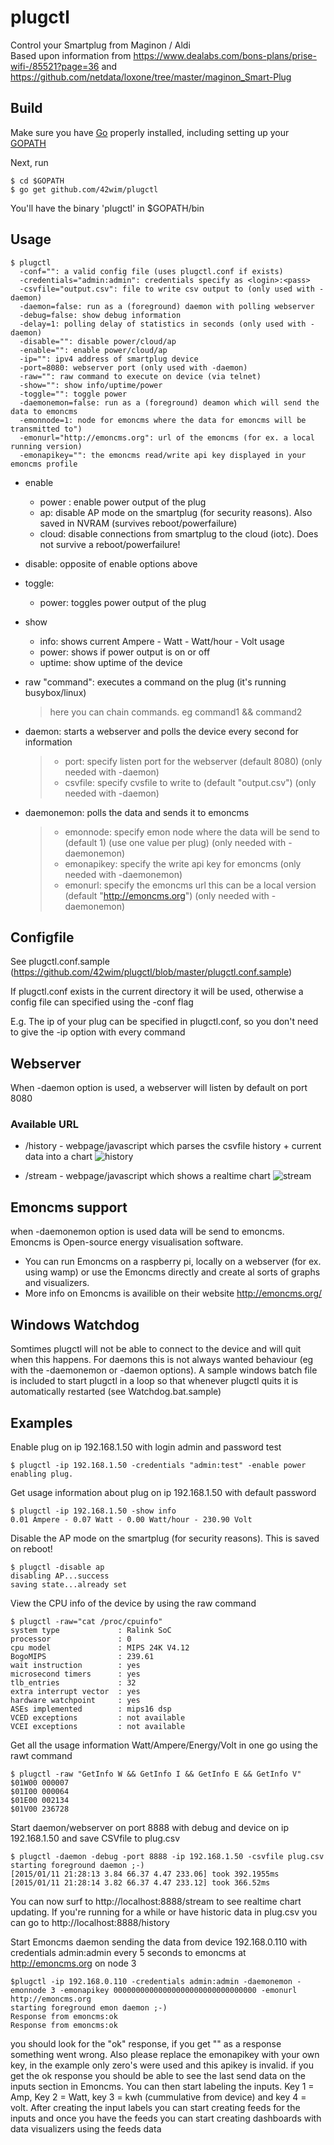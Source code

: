 # plugctl

Control your Smartplug from Maginon / Aldi  
Based upon information from https://www.dealabs.com/bons-plans/prise-wifi-/85521?page=36 and https://github.com/netdata/loxone/tree/master/maginon_Smart-Plug

## Build
Make sure you have [Go](https://golang.org/doc/install) properly installed, including setting up your [GOPATH](https://golang.org/doc/code.html#GOPATH)

Next, run

 ```
 $ cd $GOPATH
 $ go get github.com/42wim/plugctl
 ```

 You'll have the binary 'plugctl' in $GOPATH/bin

## Usage
```
$ plugctl
  -conf="": a valid config file (uses plugctl.conf if exists)
  -credentials="admin:admin": credentials specify as <login>:<pass>
  -csvfile="output.csv": file to write csv output to (only used with -daemon)
  -daemon=false: run as a (foreground) daemon with polling webserver
  -debug=false: show debug information
  -delay=1: polling delay of statistics in seconds (only used with -daemon)
  -disable="": disable power/cloud/ap
  -enable="": enable power/cloud/ap
  -ip="": ipv4 address of smartplug device
  -port=8080: webserver port (only used with -daemon)
  -raw="": raw command to execute on device (via telnet)
  -show="": show info/uptime/power
  -toggle="": toggle power
  -daemonemon=false: run as a (foreground) deamon which will send the data to emoncms
  -emonnode=1: node for emoncms where the data for emoncms will be transmitted to")
  -emonurl="http://emoncms.org": url of the emoncms (for ex. a local running version)
  -emonapikey="": the emoncms read/write api key displayed in your emoncms profile
```

- enable
  * power : enable power output of the plug  
  * ap: disable AP mode on the smartplug (for security reasons). Also saved in NVRAM (survives reboot/powerfailure)  
  * cloud: disable connections from smartplug to the cloud (iotc). Does not survive a reboot/powerfailure!  

- disable: opposite of enable options above  

- toggle:
  * power: toggles power output of the plug

- show
  * info: shows current Ampere - Watt - Watt/hour - Volt usage  
  * power: shows if power output is on or off
  * uptime: show uptime of the device
   
- raw "command": executes a command on the plug (it's running busybox/linux)  
   > here you can chain commands. eg command1 && command2 

- daemon: starts a webserver and polls the device every second for information  
   > - port: specify listen port for the webserver (default 8080) (only needed with -daemon)
   > - csvfile: specify cvsfile to write to (default "output.csv") (only needed with -daemon)

- daemonemon: polls the data and sends it to emoncms
   > - emonnode: specify emon node where the data will be send to (default 1) (use one value per plug) (only needed with -daemonemon)
   > - emonapikey: specify the write api key for emoncms (only needed with -daemonemon)  
   > - emonurl: specify the emoncms url this can be a local version (default "http://emoncms.org") (only needed with -daemonemon)

## Configfile
See plugctl.conf.sample (https://github.com/42wim/plugctl/blob/master/plugctl.conf.sample)

If plugctl.conf exists in the current directory it will be used, otherwise a config file can specified using the -conf flag  

E.g. The ip of your plug can be specified in plugctl.conf, so you don't need to give the -ip option with every command  

## Webserver
When -daemon option is used, a webserver will listen by default on port 8080

### Available URL
  * /history - webpage/javascript which parses the csvfile history + current data into a chart
    ![history](http://snag.gy/629gM.jpg)

  * /stream - webpage/javascript which shows a realtime chart
    ![stream](http://snag.gy/dCYY0.jpg)

## Emoncms support
when -daemonemon option is used data will be send to emoncms. Emoncms is Open-source energy visualisation software.

  * You can run Emoncms on a raspberry pi, locally on a webserver (for ex. using wamp) or use the Emoncms directly and create al sorts of graphs
    and visualizers.
  * More info on Emoncms is availible on their website http://emoncms.org/
  
## Windows Watchdog
Somtimes plugctl will not be able to connect to the device and will quit when this happens. For daemons this is not always
wanted behaviour (eg with the -daemonemon or -daemon options). A sample windows batch file is included to start plugctl in a loop so that whenever plugctl quits
it is automatically restarted (see Watchdog.bat.sample)

## Examples
Enable plug on ip 192.168.1.50 with login admin and password test

```
$ plugctl -ip 192.168.1.50 -credentials "admin:test" -enable power
enabling plug.
```

Get usage information about plug on ip 192.168.1.50 with default password
```
$ plugctl -ip 192.168.1.50 -show info
0.01 Ampere - 0.07 Watt - 0.00 Watt/hour - 230.90 Volt
```

Disable the AP mode on the smartplug (for security reasons). This is saved on reboot!
```
$ plugctl -disable ap
disabling AP...success
saving state...already set
```

View the CPU info of the device by using the raw command
```
$ plugctl -raw="cat /proc/cpuinfo"
system type             : Ralink SoC
processor               : 0
cpu model               : MIPS 24K V4.12
BogoMIPS                : 239.61
wait instruction        : yes
microsecond timers      : yes
tlb_entries             : 32
extra interrupt vector  : yes
hardware watchpoint     : yes
ASEs implemented        : mips16 dsp
VCED exceptions         : not available
VCEI exceptions         : not available
```

Get all the usage information Watt/Ampere/Energy/Volt in one go using the rawt command
```
$ plugctl -raw "GetInfo W && GetInfo I && GetInfo E && GetInfo V"
$01W00 000007
$01I00 000064
$01E00 002134
$01V00 236728
```

Start daemon/webserver on port 8888 with debug and device on ip 192.168.1.50 and save CSVfile to plug.csv
```
$ plugctl -daemon -debug -port 8888 -ip 192.168.1.50 -csvfile plug.csv
starting foreground daemon ;-)
[2015/01/11 21:28:13 3.84 66.37 4.47 233.06] took 392.1955ms
[2015/01/11 21:28:14 3.82 66.37 4.47 233.12] took 366.52ms
```

You can now surf to http://localhost:8888/stream to see realtime chart updating.
If you're running for a while or have historic data in plug.csv you can go to http://localhost:8888/history

Start Emoncms daemon sending the data from device 192.168.0.110 with credentials admin:admin every 5 seconds to emoncms at http://emoncms.org on node 3
```
$plugctl -ip 192.168.0.110 -credentials admin:admin -daemonemon -emonnode 3 -emonapikey 00000000000000000000000000000000 -emonurl http://emoncms.org 
starting foreground emon daemon ;-)
Response from emoncms:ok
Response from emoncms:ok
```

you should look for the "ok" response, if you get "" as a response something went wrong. Also please replace the emonapikey with your own key, in the example
only zero's were used and this apikey is invalid. if you get the ok response you should be able to see the last send data on the inputs section in Emoncms.
You can then start labeling the inputs. Key 1 = Amp, Key 2 = Watt, key 3 = kwh (cummulative from device) and key 4 = volt. After creating the input labels 
you can start creating feeds for the inputs and once you have the feeds you can start creating dashboards with data visualizers using the feeds data